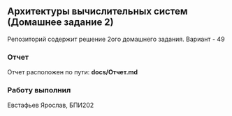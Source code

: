 ## Архитектуры вычислительных систем (Домашнее задание 2)

Репозиторий содержит решение 2ого домашнего задания. Вариант - 49

### Отчет

Отчет расположен по пути: **docs/Отчет.md**

### Работу выполнил

Евстафьев Ярослав, БПИ202